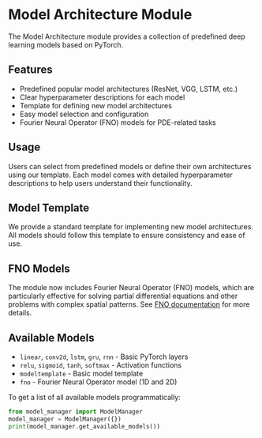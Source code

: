 # Model Architecture Module

The Model Architecture module provides a collection of predefined deep learning models based on PyTorch.

## Features

- Predefined popular model architectures (ResNet, VGG, LSTM, etc.)
- Clear hyperparameter descriptions for each model
- Template for defining new model architectures
- Easy model selection and configuration
- Fourier Neural Operator (FNO) models for PDE-related tasks

## Usage

Users can select from predefined models or define their own architectures using our template. Each model comes with detailed hyperparameter descriptions to help users understand their functionality.

## Model Template

We provide a standard template for implementing new model architectures. All models should follow this template to ensure consistency and ease of use.

## FNO Models

The module now includes Fourier Neural Operator (FNO) models, which are particularly effective for solving partial differential equations and other problems with complex spatial patterns. See [FNO documentation](src/fno/README.md) for more details.

## Available Models

- `linear`, `conv2d`, `lstm`, `gru`, `rnn` - Basic PyTorch layers
- `relu`, `sigmoid`, `tanh`, `softmax` - Activation functions
- `modeltemplate` - Basic model template
- `fno` - Fourier Neural Operator model (1D and 2D)

To get a list of all available models programmatically:

```python
from model_manager import ModelManager
model_manager = ModelManager({})
print(model_manager.get_available_models())
```